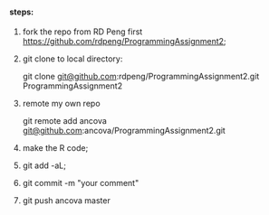#### steps:
1. fork the repo from RD Peng first <https://github.com/rdpeng/ProgrammingAssignment2>;
2. git clone to local directory: 

	git clone git@github.com:rdpeng/ProgrammingAssignment2.git ProgrammingAssignment2
	
3. remote my own repo

	git remote add ancova git@github.com:ancova/ProgrammingAssignment2.git
	
4. make the R code;
5. git add -aL;
6. git commit -m "your comment"
7. git push ancova master

	
	